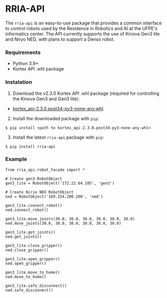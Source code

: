 # RRIA-API

The `rria-api` is an easy-to-use package that provides a common interface to control robots used by the Residence in Robotics
and AI at the UFPE's informatics center. The API currently supports the use of Kinova Gen3 lite and Niryo NED, with
plans to support a Denso robot.

### **Requirements**

- Python 3.9+
- Kortex API .whl package

### **Instalation**
1. Download the v2.3.0 Kortex API .whl package (required for controlling the Kinova Gen3 and Gen3 lite):

- [kortex_api-2.3.0.post34-py3-none-any.whl](https://artifactory.kinovaapps.com/ui/native/generic-public/kortex/API/2.3.0/kortex_api-2.3.0.post34-py3-none-any.whl).

2. Install the downloaded package with `pip`:

```
$ pip install <path to kortex_api-2.3.0.post34-py3-none-any.whl>
```

3. Install the latest `rria-api` package with `pip`:

```
$ pip install rria-api
```

### **Example**

```
from rria_api.robot_facade import *

# Create gen3 RobotObject
gen3_lite = RobotObject('172.22.64.105', 'gen3')

# Create Nirio NED RobotObject
ned = RobotObject('169.254.200.200', 'ned')

gen3_lite.connect_robot()
ned.connect_robot()

gen3_lite.move_joints(30.0, 30.0, 30.0, 30.0, 30.0, 30.0)
ned.move_joints(30.0, 30.0, 30.0, 30.0, 30.0, 30.0)

gen3_lite.get_joints()
ned.get_joints()

gen3_lite.close_gripper()
ned.close_gripper()

gen3_lite.open_gripper()
ned.open_gripper()

gen3_lite.move_to_home()
ned.move_to_home()

gen3_lite.safe_disconnect()
ned.safe_disconnect()

```